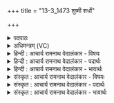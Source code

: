 +++
title = "13-3_1473 शुष्मी शर्धो"

+++
<details><summary>पदपाठः</summary>

शुष्मी꣢। श꣡र्धः꣢꣯। न। मा꣡रु꣢꣯तम्। प꣣वस्व। अ꣡न꣢꣯भिशस्ता। अन्। अ꣣भिशस्ता। दिव्या꣢। य꣡था꣢꣯। विट्। आ꣡पः꣢꣯। न। म꣣क्षु꣢। सु꣣मतिः꣢। सु꣣। मतिः꣢। भ꣣व। नः। सहस्रा꣡प्साः꣢। स꣣ह꣡स्र꣢। अ꣣प्साः। पृतनाषा꣢ट्। न। य꣣ज्ञः꣢। १४७३।
</details>

<details><summary>अधिमन्त्रम् (VC)</summary>

- पवमानः सोमः
- उशनाः काव्यः
- त्रिष्टुप्
- धैवतः
</details>

<details><summary>हिन्दी : आचार्य रामनाथ वेदालंकार - विषयः</summary>

अगले मन्त्र में मनुष्य को प्रेरित किया गया है।
</details>

<details><summary>हिन्दी : आचार्य रामनाथ वेदालंकार - पदार्थः</summary>

पदार्थान्वय -  हे सोम अर्थात् शान्तिप्रिय मानव ! (शुष्मी) बलवान् तू (मरुतां शर्धः न) पवनों के गण के समान (पवस्व) क्रियाशील बन। (दिव्या विट्) दिव्य गुणोंवाली विदुषी प्रजा (यथा) जैसे (अनभिशस्ता) अनिन्दित होती है, वैसे ही तू अनिन्दित हो। (आपः न) नदियों के समान (मक्षु) शीघ्र (नः) हमारे लिए (सुमतिः) परोपकार की मतिवाला (भव) बन। (सहस्राप्साः) सहस्र रूपोंवाले (पृतनाषाट् न) सेनाओं को पराजित करनेवाले सेनापति के समान (यज्ञः) आत्म-बलिदान करनेवाला बन ॥३॥ यहाँ मालोपमा अलङ्कार है ॥३॥
</details>

<details><summary>हिन्दी : आचार्य रामनाथ वेदालंकार - भावार्थः</summary>

भावार्थ -  मनुष्य यदि पवनों के समान बलवान् विद्वानों के समान प्रशस्त,नदियों के समान परोपकारी और सेनापतियों के समान आत्म-बलिदान करनेवाले हों,तो निश्चित ही राष्ट्र सर्वोन्नत हो जाए ॥३॥
</details>

<details><summary>संस्कृत : आचार्य रामनाथ वेदालंकार - विषयः</summary>

अथ मानवं प्रेरयति।
</details>

<details><summary>संस्कृत : आचार्य रामनाथ वेदालंकार - पदार्थः</summary>

पदार्थान्वय -  हे सोम शान्तिप्रिय मानव ! (शुष्मी) बलवान् (मारुतं शर्धः न) मरुतां गणः इव (पवस्व) क्रियाशीलो भव। किञ्च, (दिव्या विट्) दिव्यगुणयुक्ता विदुषी प्रजा (यथा) यद्वत् (अनभिशस्ता२) अनिन्दिता भवति, तथा त्वम् अनिन्दितो भव। अपि च, (आपः न) नद्यः इव (मक्षु) शीघ्रत्वेन (नः) अस्मभ्यम् (सुमतिः) परोपकारमतिः (भव) जायस्व। तथा च, (सहस्राप्साः) सहस्ररूपः। [अप्स इति रूपनाम। निघं० ३।७।] (पृतनाषाट् न) सेनानां पराजेता सेनापतिरिव (यज्ञः) आत्मबलिदानकर्ता भव ॥३॥ अत्र मालोपमालङ्कारः ॥३॥
</details>

<details><summary>संस्कृत : आचार्य रामनाथ वेदालंकार - भावार्थः</summary>

भावार्थ -  मानवा यदि वायुगणा इव बलिनो,विद्वांस इव प्रशस्ता,नद्य इव परोपकारपरायणाः,सेनापतय इवात्मबलिदानकर्तारो भवेयुस्तर्हि नूनं राष्ट्रं सर्वोन्नतं स्यात् ॥३॥
</details>